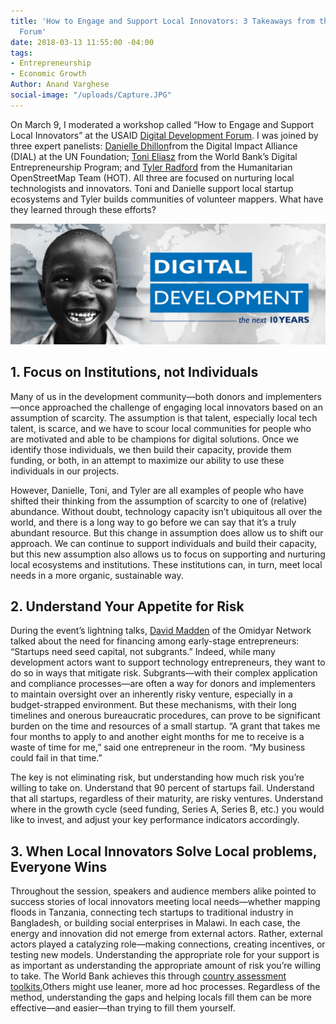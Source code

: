 ```yaml
---
title: 'How to Engage and Support Local Innovators: 3 Takeaways from the Digital Development
  Forum'
date: 2018-03-13 11:55:00 -04:00
tags:
- Entrepreneurship
- Economic Growth
Author: Anand Varghese
social-image: "/uploads/Capture.JPG"
---
```


On March 9, I moderated a workshop called “How to Engage and Support Local Innovators” at the USAID [Digital Development Forum](http://www.digitaldevelopment.org/digital-development-forum-2018). I was joined by three expert panelists: [Danielle Dhillon](https://www.linkedin.com/in/danielle-dhillon-a82a9859/)from the Digital Impact Alliance (DIAL) at the UN Foundation; [Toni Eliasz](https://www.linkedin.com/in/tonieliasz/) from the World Bank’s Digital Entrepreneurship Program; and [Tyler Radford](https://www.linkedin.com/in/tylerradford/) from the Humanitarian OpenStreetMap Team (HOT). All three are focused on nurturing local technologists and innovators. Toni and Danielle support local startup ecosystems and Tyler builds communities of volunteer mappers. What have they learned through these efforts? 

![Capture.JPG](/uploads/Capture.JPG)

<!--more-->

## 1. Focus on Institutions, not Individuals

Many of us in the development community—both donors and implementers—once approached the challenge of engaging local innovators based on an assumption of scarcity. The assumption is that talent, especially local tech talent, is  scarce, and we have to scour local communities for people who are motivated and able to be champions for digital solutions. Once we identify those individuals, we then build their capacity, provide them funding, or both, in an attempt to maximize our ability to use these individuals in our projects. 

However, Danielle, Toni, and Tyler are all examples of people who have shifted their thinking from the assumption of scarcity to one of (relative) abundance. Without doubt, technology capacity isn’t ubiquitous all over the world, and there is a long way to go before we can say that it’s a truly abundant resource. But this change in assumption does allow us to shift our approach. We can continue to support individuals and build their capacity, but this new assumption also allows us to focus on supporting and nurturing local ecosystems and institutions. These institutions can, in turn, meet local needs in a more organic, sustainable way.

## 2. Understand Your Appetite for Risk

During the event’s lightning talks, [David Madden](https://www.linkedin.com/in/davidmichaelmadden/) of the Omidyar Network talked about the need for financing among early-stage entrepreneurs: “Startups need seed capital, not subgrants.” Indeed, while many development actors want to support technology entrepreneurs, they want to do so in ways that mitigate risk. Subgrants—with their complex application and compliance processes—are often a way for donors and implementers to maintain oversight over an inherently risky venture, especially in a budget-strapped environment. But these mechanisms, with their long timelines and onerous bureaucratic procedures, can prove to be significant burden on the time and resources of a small startup. “A grant that takes me four months to apply to and another eight months for me to receive is a waste of time for me,” said one entrepreneur in the room. “My business could fail in that time.”

The key is not eliminating risk, but understanding how much risk you’re willing to take on. Understand that 90 percent of startups fail. Understand that all startups, regardless of their maturity, are risky ventures. Understand where in the growth cycle (seed funding, Series A, Series B, etc.) you would like to invest, and adjust your key performance indicators accordingly. 

## 3. When Local Innovators Solve Local problems, Everyone Wins

Throughout the session, speakers and audience members alike pointed to success stories of local innovators meeting local needs—whether mapping floods in Tanzania, connecting tech startups to traditional industry in Bangladesh, or building social enterprises in Malawi. In each case, the energy and innovation did not emerge from external actors. Rather, external actors played a catalyzing role—making connections, creating incentives, or testing new models. Understanding the appropriate role for your support is as important as understanding the appropriate amount of risk you’re willing to take. The World Bank achieves this through [country assessment toolkits.](https://na01.safelinks.protection.outlook.com/?url=http%3A%2F%2Fwww.infodev.org%2Finfodev-files%2Figniting_climate_entrepreneurship_in_morocco.pdf&data=01%7C01%7CAnand_Varghese%40dai.com%7C9e3470ccf7e242ca4e2608d588f97bc8%7C7107113de20b4c20a4ce553cabbf686d%7C0&sdata=NpPz1FP9ed10TIFnbTpJyMycwZSvlk3skDr%2FW86fbeM%3D&reserved=0)Others might use leaner, more ad hoc processes. Regardless of the method, understanding the gaps and helping locals fill them can be more effective—and easier—than trying to fill them yourself. 